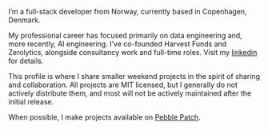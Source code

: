 I’m a full-stack developer from Norway, currently based in Copenhagen,
Denmark.

My professional career has focused primarily on data engineering and, more
recently, AI engineering. I’ve co-founded Harvest Funds and Zerolytics,
alongside consultancy work and full-time roles. Visit my
[linkedin](https://www.linkedin.com/in/vegardegeland/) for details.

This profile is where I share smaller weekend projects in the spirit of sharing 
and collaboration. All projects are MIT licensed, but I generally do not
actively distribute them, and most will not be actively maintained after
the initial release.

When possible, I make projects available on 
[Pebble Patch](https://pebblepatch.dev).

